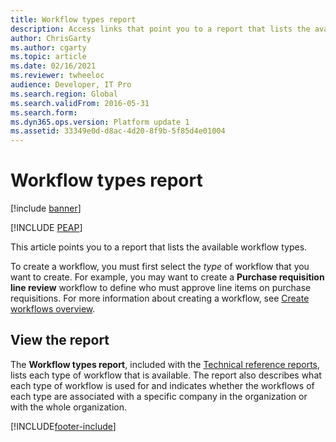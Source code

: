 ```yaml
---
title: Workflow types report
description: Access links that point you to a report that lists the available workflow types, with an overview on how to create a workflow.
author: ChrisGarty
ms.author: cgarty
ms.topic: article
ms.date: 02/16/2021
ms.reviewer: twheeloc
audience: Developer, IT Pro
ms.search.region: Global
ms.search.validFrom: 2016-05-31
ms.search.form: 
ms.dyn365.ops.version: Platform update 1
ms.assetid: 33349e0d-d8ac-4d20-8f9b-5f85d4e01004
---
```


# Workflow types report

[!include [banner](../../../finance/includes/banner.md)]


[!INCLUDE [PEAP](../../../includes/peap-3.md)]

This article points you to a report that lists the available workflow types.

To create a workflow, you must first select the *type* of workflow that you want to create. For example, you may want to create a **Purchase requisition line review** workflow to define who must approve line items on purchase requisitions. For more information about creating a workflow, see [Create workflows overview](../../fin-ops/organization-administration/create-workflow.md).

## View the report

The **Workflow types report**, included with the [Technical reference reports](/dynamics/s-e/global/axtechrefrep_61), lists each type of workflow that is available. The report also describes what each type of workflow is used for and indicates whether the workflows of each type are associated with a specific company in the organization or with the whole organization. 


[!INCLUDE[footer-include](../../../includes/footer-banner.md)]
